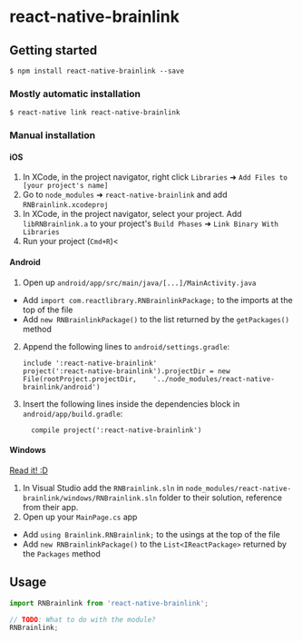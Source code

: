 
# react-native-brainlink

## Getting started

`$ npm install react-native-brainlink --save`

### Mostly automatic installation

`$ react-native link react-native-brainlink`

### Manual installation


#### iOS

1. In XCode, in the project navigator, right click `Libraries` ➜ `Add Files to [your project's name]`
2. Go to `node_modules` ➜ `react-native-brainlink` and add `RNBrainlink.xcodeproj`
3. In XCode, in the project navigator, select your project. Add `libRNBrainlink.a` to your project's `Build Phases` ➜ `Link Binary With Libraries`
4. Run your project (`Cmd+R`)<

#### Android

1. Open up `android/app/src/main/java/[...]/MainActivity.java`
  - Add `import com.reactlibrary.RNBrainlinkPackage;` to the imports at the top of the file
  - Add `new RNBrainlinkPackage()` to the list returned by the `getPackages()` method
2. Append the following lines to `android/settings.gradle`:
  	```
  	include ':react-native-brainlink'
  	project(':react-native-brainlink').projectDir = new File(rootProject.projectDir, 	'../node_modules/react-native-brainlink/android')
  	```
3. Insert the following lines inside the dependencies block in `android/app/build.gradle`:
  	```
      compile project(':react-native-brainlink')
  	```

#### Windows
[Read it! :D](https://github.com/ReactWindows/react-native)

1. In Visual Studio add the `RNBrainlink.sln` in `node_modules/react-native-brainlink/windows/RNBrainlink.sln` folder to their solution, reference from their app.
2. Open up your `MainPage.cs` app
  - Add `using Brainlink.RNBrainlink;` to the usings at the top of the file
  - Add `new RNBrainlinkPackage()` to the `List<IReactPackage>` returned by the `Packages` method


## Usage
```javascript
import RNBrainlink from 'react-native-brainlink';

// TODO: What to do with the module?
RNBrainlink;
```
  